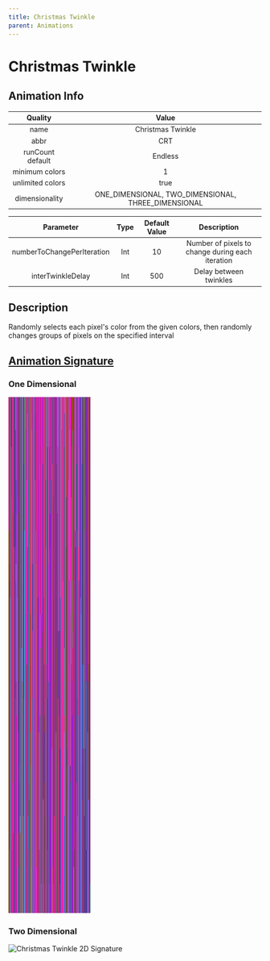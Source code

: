 ```yaml
---
title: Christmas Twinkle
parent: Animations
---
```


<!-- THIS FILE IS AUTOMATICALLY GENERATED -->
<!-- MAKE CHANGES TO THE AnimationInfo INSTANCE ASSOCIATED WITH THIS ANIMATION -->

# Christmas Twinkle

## Animation Info

|Quality|Value|
|:-:|:-:|
|name|Christmas Twinkle|
|abbr|CRT|
|runCount default|Endless|
|minimum colors|1|
|unlimited colors|true|
|dimensionality|ONE_DIMENSIONAL, TWO_DIMENSIONAL, THREE_DIMENSIONAL|

|Parameter|Type|Default Value|Description|
|:-:|:-:|:-:|:-:|
|numberToChangePerIteration|Int|10|Number of pixels to change during each iteration|
|interTwinkleDelay|Int|500|Delay between twinkles|

## Description
Randomly selects each pixel's color from the given colors, then randomly changes groups of pixels on the specified interval

## [Animation Signature](Animation-Signatures)
### One Dimensional

![Christmas Twinkle Signature](/signatures/christmas_twinkle.png)

### Two Dimensional

![Christmas Twinkle 2D Signature](/signatures/christmas_twinkle.gif)

